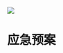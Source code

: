 [![](https://i.postimg.cc/WzXsh0MX/image.png)](https://github.com/wx-chevalier/Backend-Series)

# 应急预案
